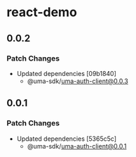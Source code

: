 # react-demo

## 0.0.2

### Patch Changes

- Updated dependencies [09b1840]
  - @uma-sdk/uma-auth-client@0.0.3

## 0.0.1

### Patch Changes

- Updated dependencies [5365c5c]
  - @uma-sdk/uma-auth-client@0.0.1
